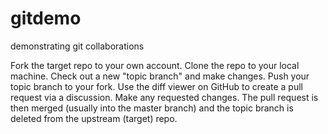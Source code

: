 # gitdemo

demonstrating git collaborations

Fork the target repo to your own account.
Clone the repo to your local machine.
Check out a new "topic branch" and make changes.
Push your topic branch to your fork.
Use the diff viewer on GitHub to create a pull request via a discussion.
Make any requested changes.
The pull request is then merged (usually into the master branch) and the topic branch is deleted from the upstream (target) repo.

